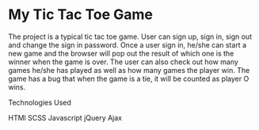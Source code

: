 # My Tic Tac Toe Game

The project is a typical tic tac toe game. User can sign up, sign in, sign out and change the sign in password. Once a user sign in, he/she can start a new game and the browser will pop out the result of which one is the winner when the game is over. The user can also check out how many games he/she has played as well as how many games the player win.
The game has a bug that when the game is a tie, it will be counted as player O wins.

Technologies Used

HTMl
SCSS
Javascript
jQuery
Ajax

